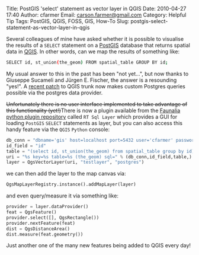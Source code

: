 Title: PostGIS 'select' statement as vector layer in QGIS
Date: 2010-04-27 17:40
Author: cfarmer
Email: carson.farmer@gmail.com
Category: Helpful Tip
Tags: PostGIS, QGIS, FOSS, GIS, How-To
Slug: postgis-select-statement-as-vector-layer-in-qgis

Several colleagues of mine have asked whether it is possible to
visualise the results of a `SELECT` statement on a [PostGIS][] database
that returns spatial data in [QGIS][]. In other words, can we map the
results of something like:

```bash
SELECT id, st_union(the_geom) FROM spatial_table GROUP BY id;
```
My usual answer to this in the past has been "not yet...", but now thanks
to Giuseppe Sucameli and Jürgen E. Fischer, the answer is a resounding
"yes!". A [recent patch][] to QGIS trunk now makes custom Postgres
queries possible via the postgres data provider.
<!--more-->

<strike>Unfortunately there is no user interface implemented to take advantage
of this functionality (yet!)</strike>There is now a plugin available from the
[Faunalia python plugin repository][] called `RT Sql Layer` which provides
a GUI for loading `PostGIS` `SELECT` statements as layer, but you can also
access this handy feature via the `QGIS` `Python` console:

```python
db_conn = "dbname='gis' host=localhost port=5432 user='cfarmer' password='xxxx'"
id_field = "id"
table = "(select id, st_union(the_geom) from spatial_table group by id)"
uri = "%s key=%s table=%s (the_geom) sql=" % (db_conn,id_field,table,)
layer = QgsVectorLayer(uri, "testlayer", "postgres")
```

we can then add the layer to the map canvas via:

```python
QgsMapLayerRegistry.instance().addMapLayer(layer)
```

and even query/measure it via something like:

```python
provider = layer.dataProvider()
feat = QgsFeature()
provider.select([], QgsRectangle())
provider.nextFeature(feat)
dist = QgsDistanceArea()
dist.measure(feat.geometry())
```
Just another one of the many new features being added to QGIS every day!

[PostGIS]: http://postgis.refractions.net/
[QGIS]: http://www.qgis.org/
[recent patch]: https://trac.osgeo.org/qgis/changeset/13340
[Faunalia python plugin repository]: http://www.faunalia.it/qgis/plugins.xml
